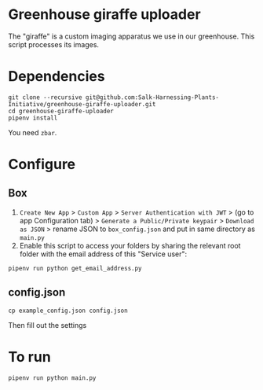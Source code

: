 # Greenhouse giraffe uploader
The "giraffe" is a custom imaging apparatus we use in our greenhouse. This script processes its images.

# Dependencies
```
git clone --recursive git@github.com:Salk-Harnessing-Plants-Initiative/greenhouse-giraffe-uploader.git
cd greenhouse-giraffe-uploader
pipenv install
```

You need `zbar`.

# Configure
## Box 

1. `Create New App` > `Custom App` > `Server Authentication with JWT` > (go to app Configuration tab) > `Generate a Public/Private keypair` > `Download as JSON` > rename JSON to `box_config.json` and put in same directory as `main.py`
2. Enable this script to access your folders by sharing the relevant root folder with the email address of this "Service user":
```
pipenv run python get_email_address.py
```

## config.json
```
cp example_config.json config.json
```
Then fill out the settings

# To run
```
pipenv run python main.py
```